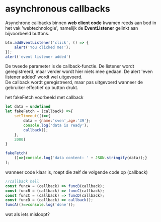 # asynchronous callbacks

Asynchrone callbacks binnen **web client code** kwamen reeds aan bod in het vak 'webtechnologie', namelijk de **EventListener** gelinkt aan bijvoorbeeld buttons.

```javascript
btn.addEventListener('click', () => {
    alert('You clicked me!');
});
alert('event listener added')
```

De tweede parameter is de callback-functie. De listener wordt geregistreerd, maar verder wordt hier niets mee gedaan. De alert 'even listener added' wordt wel uitgevoerd.  
De callback wordt geregistreerd, maar pas uitgevoerd wanneer de gebruiker effectief op button drukt.



het fakeFetch voorbeeld met callback

```javascript
let data = undefined
let fakeFetch = (callback) =>{
    setTimeout(()=>{
        data = {name:'sven',age:'39'};
        console.log('data is ready');
        callback();
    },
    2000)
}

fakeFetch(
    ()=>{console.log('data content: ' + JSON.stringify(data));}
);
```



wanneer code klaar is, roept die zelf de volgende code op \(callback\)

```javascript
//callback hell
const funcA = (callback) => funcB(callback);
const funcB = (callback) => funcC(callback);
const funcC = (callback) => funcD(callback);
const funcD = (callback) => callback();
funcA(()=>console.log('done'));
```

wat als iets misloopt?





